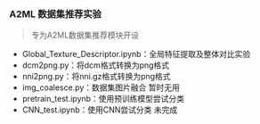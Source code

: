 ### A2ML 数据集推荐实验
> 专为A2ML数据集推荐模块开设

- Global_Texture_Descriptor.ipynb：全局特征提取及整体对比实验
- dcm2png.py：将dcm格式转换为png格式
- nni2png.py：将nni.gz格式转换为png格式
- img_coalesce.py：数据集图片融合 暂时无用
- pretrain_test.ipynb：使用预训练模型尝试分类
- CNN_test.ipynb：使用CNN尝试分类 未完成